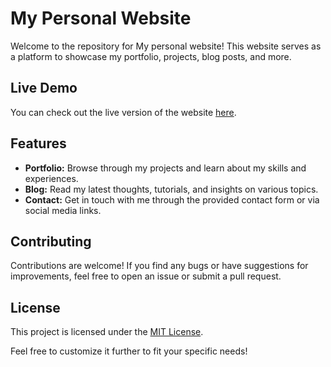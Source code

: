# My Personal Website

Welcome to the repository for My personal website! This website serves as a platform to showcase my portfolio, projects, blog posts, and more.

## Live Demo

You can check out the live version of the website [here](#).

## Features

- **Portfolio:** Browse through my projects and learn about my skills and experiences.
- **Blog:** Read my latest thoughts, tutorials, and insights on various topics.
- **Contact:** Get in touch with me through the provided contact form or via social media links.

## Contributing

Contributions are welcome! If you find any bugs or have suggestions for improvements, feel free to open an issue or submit a pull request.

## License

This project is licensed under the [MIT License](LICENSE).

Feel free to customize it further to fit your specific needs!
